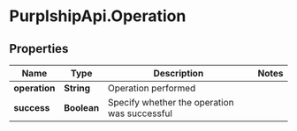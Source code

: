 # PurplshipApi.Operation

## Properties

Name | Type | Description | Notes
------------ | ------------- | ------------- | -------------
**operation** | **String** | Operation performed | 
**success** | **Boolean** | Specify whether the operation was successful | 


